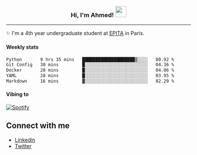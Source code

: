 <!-- Heading -->
<h3 align="center"> Hi, I'm Ahmed! <img src = "https://raw.githubusercontent.com/MartinHeinz/MartinHeinz/master/wave.gif" width = 30px></h3>

<!-- About section -->
---
✨ I'm a 4th year undergraduate student at <a href="https://www.epita.fr/en/">EPITA</a> in Paris.

<h4 align ="left"> Weekly stats </h4>

<!--START_SECTION:waka-->

```txt
Python       9 hrs 35 mins   ████████████████████▒░░░░   80.92 %
Git Config   30 mins         █░░░░░░░░░░░░░░░░░░░░░░░░   04.36 %
Docker       28 mins         █░░░░░░░░░░░░░░░░░░░░░░░░   04.06 %
YAML         28 mins         █░░░░░░░░░░░░░░░░░░░░░░░░   03.95 %
Markdown     16 mins         ▓░░░░░░░░░░░░░░░░░░░░░░░░   02.29 %
```

<!--END_SECTION:waka-->

<h4 align ="left">Vibing to</h4>

[![Spotify](https://novatorem-ten-lyart.vercel.app/api/spotify)](https://open.spotify.com/user/31knevkvll66tzc3gqtoi6ngjbre)

<!-- Connect section -->

## Connect with me
  * <a href="https://www.linkedin.com/in/ahmed-hassayoune">Linkedin</a>
  * <a href="https://twitter.com/Ahmedhassaaa">Twitter</a>

<!-- Connect section: END -->
